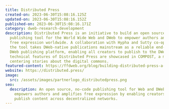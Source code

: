 ```yaml
---
title: Distributed Press
created-on: 2023-06-30T15:08:16.125Z
updated-on: 2023-06-30T15:08:16.152Z
published-on: 2023-06-30T15:08:16.171Z
category: dweb-research-development
description: Distributed Press is an initiative to build an open source, no-code
  publishing tool for the World Wide Web and DWeb to empower authors and amplify
  free expression worldwide. A collaboration with Hypha and Sutty co-operatives,
  the tool takes DWeb-native publications mainstream as a reliable end-to-end
  DWeb publishing platform, enabling all creators to publish to the DWeb. New
  technical features of Distributed Press are showcased in COMPOST, a magazine
  centering stories about the digital commons.
featured-content: https://ffdweb.org/blog/building-distributed-press-a-publishing-tool-for-the-decentralized-web
website: https://distributed.press/
image:
  src: /assets/images/partnerlogo_distributedpress.png
seo:
  description: An open source, no-code publishing tool for Web and DWeb that
    empowers authors and amplifies free expression by enabling creators to
    publish content across decentralized networks.
---
```

